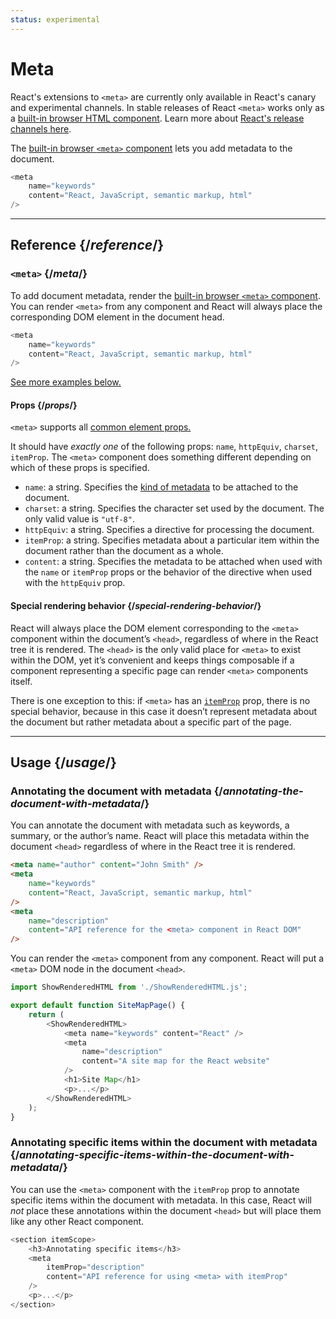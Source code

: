 ```yaml
---
status: experimental
---
```


# Meta

<Canary>

React's extensions to `<meta>` are currently only available in React's canary and experimental channels. In stable releases of React `<meta>` works only as a [built-in browser HTML component](https://react.dev/reference/react-dom/components#all-html-components). Learn more about [React's release channels here](https://react.dev/community/versioning-policy#all-release-channels).

</Canary>

<Intro>

The [built-in browser `<meta>` component](https://developer.mozilla.org/en-US/docs/Web/HTML/Element/meta) lets you add metadata to the document.

```js
<meta
    name="keywords"
    content="React, JavaScript, semantic markup, html"
/>
```

</Intro>

<InlineToc />

---

## Reference {/_reference_/}

### `<meta>` {/_meta_/}

To add document metadata, render the [built-in browser `<meta>` component](https://developer.mozilla.org/en-US/docs/Web/HTML/Element/meta). You can render `<meta>` from any component and React will always place the corresponding DOM element in the document head.

```js
<meta
    name="keywords"
    content="React, JavaScript, semantic markup, html"
/>
```

[See more examples below.](#usage)

#### Props {/_props_/}

`<meta>` supports all [common element props.](./common.md#props)

It should have _exactly one_ of the following props: `name`, `httpEquiv`, `charset`, `itemProp`. The `<meta>` component does something different depending on which of these props is specified.

-   `name`: a string. Specifies the [kind of metadata](https://developer.mozilla.org/en-US/docs/Web/HTML/Element/meta/name) to be attached to the document.
-   `charset`: a string. Specifies the character set used by the document. The only valid value is `"utf-8"`.
-   `httpEquiv`: a string. Specifies a directive for processing the document.
-   `itemProp`: a string. Specifies metadata about a particular item within the document rather than the document as a whole.
-   `content`: a string. Specifies the metadata to be attached when used with the `name` or `itemProp` props or the behavior of the directive when used with the `httpEquiv` prop.

#### Special rendering behavior {/_special-rendering-behavior_/}

React will always place the DOM element corresponding to the `<meta>` component within the document’s `<head>`, regardless of where in the React tree it is rendered. The `<head>` is the only valid place for `<meta>` to exist within the DOM, yet it’s convenient and keeps things composable if a component representing a specific page can render `<meta>` components itself.

There is one exception to this: if `<meta>` has an [`itemProp`](https://developer.mozilla.org/en-US/docs/Web/HTML/Global_attributes/itemprop) prop, there is no special behavior, because in this case it doesn’t represent metadata about the document but rather metadata about a specific part of the page.

---

## Usage {/_usage_/}

### Annotating the document with metadata {/_annotating-the-document-with-metadata_/}

You can annotate the document with metadata such as keywords, a summary, or the author’s name. React will place this metadata within the document `<head>` regardless of where in the React tree it is rendered.

```html
<meta name="author" content="John Smith" />
<meta
    name="keywords"
    content="React, JavaScript, semantic markup, html"
/>
<meta
    name="description"
    content="API reference for the <meta> component in React DOM"
/>
```

You can render the `<meta>` component from any component. React will put a `<meta>` DOM node in the document `<head>`.

<SandpackWithHTMLOutput>

```js src/App.js active
import ShowRenderedHTML from './ShowRenderedHTML.js';

export default function SiteMapPage() {
    return (
        <ShowRenderedHTML>
            <meta name="keywords" content="React" />
            <meta
                name="description"
                content="A site map for the React website"
            />
            <h1>Site Map</h1>
            <p>...</p>
        </ShowRenderedHTML>
    );
}
```

</SandpackWithHTMLOutput>

### Annotating specific items within the document with metadata {/_annotating-specific-items-within-the-document-with-metadata_/}

You can use the `<meta>` component with the `itemProp` prop to annotate specific items within the document with metadata. In this case, React will _not_ place these annotations within the document `<head>` but will place them like any other React component.

```js
<section itemScope>
    <h3>Annotating specific items</h3>
    <meta
        itemProp="description"
        content="API reference for using <meta> with itemProp"
    />
    <p>...</p>
</section>
```
